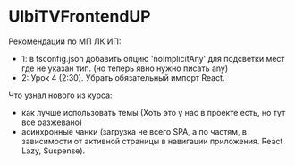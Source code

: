 # UlbiTVFrontendUP
Рекомендации по МП ЛК ИП:
 - 1: в tsconfig.json добавить опцию 'noImplicitAny' для подсветки мест где не указан тип. (но теперь явно нужно писать any)
 - 2: Урок 4 (2:30). Убрать обязательный импорт React.
  <!-- eslintrc
  rules: {
    ...,
    'react/react-in-jsx-scope': 'off',
  }, -->
  <!-- tsconfig.json
  jsx: react-jsx -->

  Что узнал нового из курса: 
  - как лучше использовать темы (Хоть это у нас в проекте есть, но тут все разжевано)
  - асинхронные чанки (загрузка не всего SPA, а по частям, в зависимости от активной страницы в навигации приложения. React Lazy, Suspense).